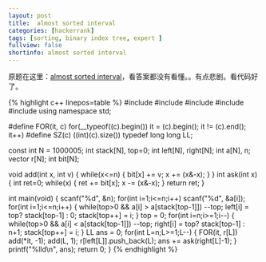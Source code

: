 ```yaml
---
layout: post
title:  almost sorted interval 
categories: [hackerrank]
tags: [sorting, binary index tree, expert ]
fullview: false
shortinfo: almost sorted interval 
---
```


<script type="text/javascript" src="http://cdn.mathjax.org/mathjax/latest/MathJax.js?config=default"></script>


原题在这里：[almost sorted interval](https://www.hackerrank.com/challenges/almost-sorted-interval)，看答案都没有看懂。。有点悲剧。看代码好了。

{% highlight c++ linepos=table %}
#include <cstdio>
#include <cstring>
#include <cmath>
#include <algorithm>
#include <vector>
using namespace std;

#define FOR(it, c) for(__typeof((c).begin()) it = (c).begin(); it != (c).end(); it++)
#define SZ(c) ((int)(c).size())
typedef long long LL;

const int N = 1000005;
int stack[N], top=0;
int left[N], right[N];
int a[N], n;
vector<int> r[N];
int bit[N];

void add(int x, int v) {
  while(x<=n) { bit[x] += v; x += (x&-x); }
}
int ask(int x) {
  int ret=0;
  while(x) { ret += bit[x]; x -= (x&-x); }
  return ret;
}

int main(void) {
  scanf("%d", &n);
  for(int i=1;i<=n;i++) scanf("%d", &a[i]);
  for(int i=1;i<=n;i++) {
    while(top>0 && a[i] > a[stack[top-1]]) --top;
    left[i] = top? stack[top-1] : 0;
    stack[top++] = i;
  }
  top = 0;
  for(int i=n;i>=1;i--) {
    while(top>0 && a[i] < a[stack[top-1]]) --top;
    right[i] = top? stack[top-1] : n+1;
    stack[top++] = i;
  }
  LL ans = 0;
  for(int L=n;L>=1;L--) {
    FOR(it, r[L]) add(*it, -1);
    add(L, 1);
    r[left[L]].push_back(L);
    ans += ask(right[L]-1);
  }
  printf("%lld\n", ans);
  return 0;
}
{% endhighlight %}
